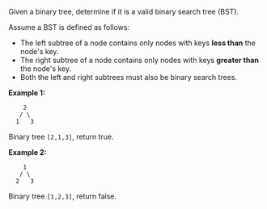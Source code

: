 Given a binary tree, determine if it is a valid binary search tree (BST).

Assume a BST is defined as follows:

- The left subtree of a node contains only nodes with keys **less than** the node's key.
- The right subtree of a node contains only nodes with keys **greater than** the node's key.
- Both the left and right subtrees must also be binary search trees.

**Example 1:**

```
    2
   / \
  1   3
```  
Binary tree `[2,1,3]`, return true.

**Example 2:**

```
    1
   / \
  2   3
```
Binary tree `[1,2,3]`, return false.
